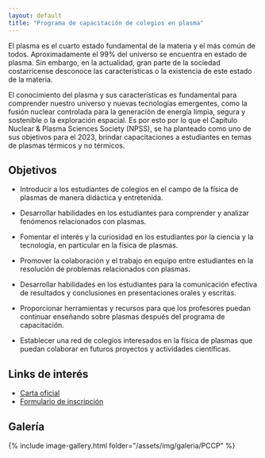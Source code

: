 ```yaml
---
layout: default
title: "Programa de capacitación de colegios en plasma"
---
```

El plasma es el cuarto estado fundamental de la materia y el más común de todos. Aproximadamente el
99% del universo se encuentra en estado de plasma. Sin embargo, en la actualidad, gran parte de la
sociedad costarricense desconoce las características o la existencia de este estado de la materia.

El conocimiento del plasma y sus características es fundamental para comprender nuestro universo y
nuevas tecnologías emergentes, como la fusión nuclear controlada para la generación de energía limpia,
segura y sostenible o la exploración espacial. Es por esto por lo que el Capítulo Nuclear & Plasma
Sciences Society (NPSS), se ha planteado como uno de sus objetivos para el 2023, brindar
capacitaciones a estudiantes en temas de plasmas térmicos y no térmicos.

## Objetivos
- Introducir a los estudiantes de colegios en el campo de la física de plasmas de manera didáctica y entretenida.

- Desarrollar habilidades en los estudiantes para comprender y analizar fenómenos relacionados con plasmas.

- Fomentar el interés y la curiosidad en los estudiantes por la ciencia y la tecnología, en particular en la física de plasmas.

- Promover la colaboración y el trabajo en equipo entre estudiantes en la resolución de problemas relacionados con plasmas.

- Desarrollar habilidades en los estudiantes para la comunicación efectiva de resultados y conclusiones en presentaciones orales y escritas.

- Proporcionar herramientas y recursos para que los profesores puedan continuar enseñando sobre plasmas después del programa de capacitación.

- Establecer una red de colegios interesados en la física de plasmas que puedan colaborar en futuros proyectos y actividades científicas.

## Links de interés
- [Carta oficial](/assets/pdfs/Proyecto%20de%20divulgaci%C3%B3n%20cientifica%20NPSS-ITCR-IEEE-F.pdf)
- [Formulario de inscripción](https://ieee.surveysparrow.com/s/solicitud-de-charlas/tt-98UbXsRdPfYf5w1YpnsXL5)
  
## Galería
{% include image-gallery.html folder="/assets/img/galeria/PCCP" %}